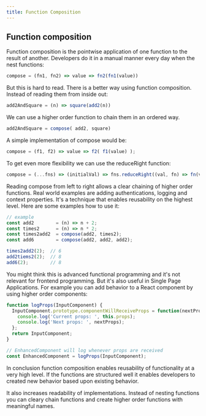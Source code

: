 ```yaml
---
title: Function Composition
---
```


## Function composition

Function composition is the pointwise application of one function to the result of another. Developers do it in a manual manner every day when the nest functions:

```javascript
compose = (fn1, fn2) => value => fn2(fn1(value))
```

But this is hard to read. There is a better way using function composition. Instead of reading them from inside out:

```javascript
add2AndSquare = (n) => square(add2(n))
``` 

We can use a higher order function to chain them in an ordered way.
```javascript
add2AndSquare = compose( add2, square)
``` 

A simple implementation of compose would be:

```javascript
compose = (f1, f2) => value => f2( f1(value) );
```

To get even more flexibility we can use the reduceRight function:
```javascript
compose = (...fns) => (initialVal) => fns.reduceRight((val, fn) => fn(val), initialVal);

```

Reading compose from left to right allows a clear chaining of higher order functions. Real world examples are adding authentications, logging and context properties. It's a technique that enables reusability on the highest level. Here are some examples how to use it:

```javascript
// example
const add2        = (n) => n + 2;
const times2      = (n) => n * 2;
const times2add2  = compose(add2, times2);
const add6        = compose(add2, add2, add2);

times2add2(2);  // 6
add2tiems2(2);  // 8
add6(2);        // 8
```

You might think this is advanced functional programming and it's not relevant for frontend programming. But it's also useful in Single Page Applications. For example you can add behavior to a React component by using higher order components:

```javascript
function logProps(InputComponent) {
  InputComponent.prototype.componentWillReceiveProps = function(nextProps) {
    console.log('Current props: ', this.props);
    console.log('Next props: ', nextProps);
  };
  return InputComponent;
}

// EnhancedComponent will log whenever props are received
const EnhancedComponent = logProps(InputComponent);
```

In conclusion function composition enables reusability of functionality at a very high level. If the functions are structured well it enables developers to created new behavior based upon existing behavior.

It also increases readability of implementations. Instead of nesting functions you can cleary chain functions and create higher order functions with meaningful names.
